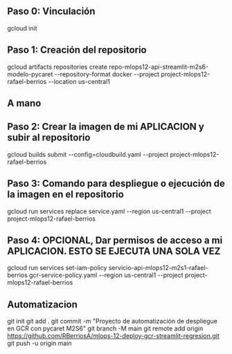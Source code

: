 ## Paso 0: Vinculación
gcloud init

## Paso 1: Creación del repositorio
gcloud artifacts repositories create repo-mlops12-api-streamlit-m2s6-modelo-pycaret --repository-format docker --project project-mlops12-rafael-berrios --location us-central1

## A mano

## Paso 2: Crear la imagen de mi APLICACION y subir al repositorio
gcloud builds submit --config=cloudbuild.yaml --project project-mlops12-rafael-berrios

## Paso 3: Comando para despliegue o ejecución de la imagen en el repositorio
gcloud run services replace service.yaml --region us-central1 --project project-mlops12-rafael-berrios

## Paso 4: OPCIONAL, Dar permisos de acceso a mi APLICACION. ESTO SE EJECUTA UNA SOLA VEZ
gcloud run services set-iam-policy servicio-api-mlops12-m2s1-rafael-berrios gcr-service-policy.yaml --region us-central1 --project project-mlops12-rafael-berrios

## Automatizacion

git init
git add . 
git commit -m "Proyecto de automatización de despliegue en GCR con pycaret M2S6"
git branch -M main
git remote add origin https://github.com/RBerriosA/mlops-12-deploy-gcr-streamlit-regresion.git
git push -u origin main